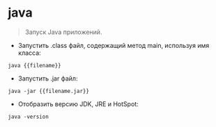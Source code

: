 # java

> Запуск Java приложений.

- Запустить .class файл, содержащий метод main, используя имя класса:

`java {{filename}}`

- Запустить .jar файл:

`java -jar {{filename.jar}}`

- Отобразить версию JDK, JRE и HotSpot:

`java -version`
